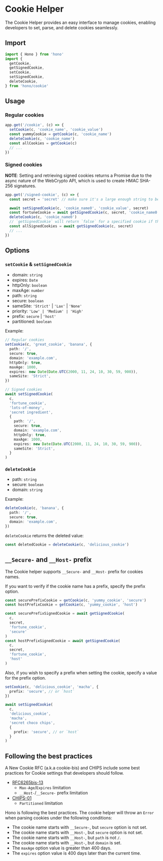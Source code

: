 # Cookie Helper

The Cookie Helper provides an easy interface to manage cookies, enabling developers to set, parse, and delete cookies seamlessly.

## Import

```ts
import { Hono } from 'hono'
import {
  getCookie,
  getSignedCookie,
  setCookie,
  setSignedCookie,
  deleteCookie,
} from 'hono/cookie'
```

## Usage

### Regular cookies

```ts
app.get('/cookie', (c) => {
  setCookie(c, 'cookie_name', 'cookie_value')
  const yummyCookie = getCookie(c, 'cookie_name')
  deleteCookie(c, 'cookie_name')
  const allCookies = getCookie(c)
  // ...
})
```
### Signed cookies

**NOTE**: Setting and retrieving signed cookies returns a Promise due to the async nature of the WebCrypto API, which is used to create HMAC SHA-256 signatures.

```ts
app.get('/signed-cookie', (c) => {
  const secret = 'secret' // make sure it's a large enough string to be secure

  await setSignedCookie(c, 'cookie_name0', 'cookie_value', secret)
  const fortuneCookie = await getSignedCookie(c, secret, 'cookie_name0')
  deleteCookie(c, 'cookie_name0')
  // `getSignedCookie` will return `false` for a specified cookie if the signature was tampered with or is invalid
  const allSignedCookies = await getSignedCookie(c, secret)
  // ...
})
```

## Options

### `setCookie` & `setSignedCookie`

- domain: `string`
- expires: `Date`
- httpOnly: `boolean`
- maxAge: `number`
- path: `string`
- secure: `boolean`
- sameSite: `'Strict'` | `'Lax'` | `'None'`
- priority: `'Low' | 'Medium' | 'High'`
- prefix: `secure` | `'host'`
- partitioned: `boolean`

Example:

```ts
// Regular cookies
setCookie(c, 'great_cookie', 'banana', {
  path: '/',
  secure: true,
  domain: 'example.com',
  httpOnly: true,
  maxAge: 1000,
  expires: new Date(Date.UTC(2000, 11, 24, 10, 30, 59, 900)),
  sameSite: 'Strict',
})

// Signed cookies
await setSignedCookie(
  c,
  'fortune_cookie',
  'lots-of-money',
  'secret ingredient',
  {
    path: '/',
    secure: true,
    domain: 'example.com',
    httpOnly: true,
    maxAge: 1000,
    expires: new Date(Date.UTC(2000, 11, 24, 10, 30, 59, 900)),
    sameSite: 'Strict',
  }
)
```

### `deleteCookie`

- path: `string`
- secure: `boolean`
- domain: `string`

Example:

```ts
deleteCookie(c, 'banana', {
  path: '/',
  secure: true,
  domain: 'example.com',
})
```

`deleteCookie` returns the deleted value:

```ts
const deletedCookie = deleteCookie(c, 'delicious_cookie')
```

## `__Secure-` and `__Host-` prefix

The Cookie helper supports `__Secure-` and `__Host-` prefix for cookies names.

If you want to verify if the cookie name has a prefix, specify the prefix option.

```ts
const securePrefixCookie = getCookie(c, 'yummy_cookie', 'secure')
const hostPrefixCookie = getCookie(c, 'yummy_cookie', 'host')

const securePrefixSignedCookie = await getSignedCookie(
  c,
  secret,
  'fortune_cookie',
  'secure'
)
const hostPrefixSignedCookie = await getSignedCookie(
  c,
  secret,
  'fortune_cookie',
  'host'
)
```

Also, if you wish to specify a prefix when setting the cookie, specify a value for the prefix option.

```ts
setCookie(c, 'delicious_cookie', 'macha', {
  prefix: 'secure', // or `host`
})

await setSignedCookie(
  c,
  'delicious_cookie',
  'macha',
  'secret choco chips',
  {
    prefix: 'secure', // or `host`
  }
)
```

## Following the best practices

A New Cookie RFC (a.k.a cookie-bis) and CHIPS include some best practices for Cookie settings that developers should follow.

- [RFC6265bis-13](https://datatracker.ietf.org/doc/html/draft-ietf-httpbis-rfc6265bis-13)
  - `Max-Age`/`Expires` limitation
  - `__Host-`/`__Secure-` prefix limitation
- [CHIPS-01](https://www.ietf.org/archive/id/draft-cutler-httpbis-partitioned-cookies-01.html)
  - `Partitioned` limitation

Hono is following the best practices.
The cookie helper will throw an `Error` when parsing cookies under the following conditions:

- The cookie name starts with `__Secure-`, but `secure` option is not set.
- The cookie name starts with `__Host-`, but `secure` option is not set.
- The cookie name starts with `__Host-`, but `path` is not `/`.
- The cookie name starts with `__Host-`, but `domain` is set.
- The `maxAge` option value is greater than 400 days.
- The `expires` option value is 400 days later than the current time.
